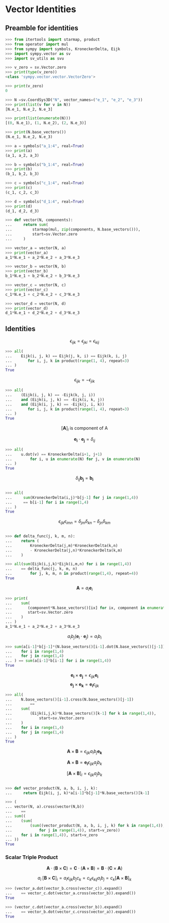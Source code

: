 # Vector Identities

## Preamble for identities

```python
>>> from itertools import starmap, product
>>> from operator import mul
>>> from sympy import symbols, KroneckerDelta, Eijk
>>> import sympy.vector as sv
>>> import sv_utils as svu

>>> v_zero = sv.Vector.zero
>>> print(type(v_zero))
<class 'sympy.vector.vector.VectorZero'>

>>> print(v_zero)
0

>>> N =sv.CoordSys3D("N", vector_names=("e_1", "e_2", "e_3"))
>>> print(list(v for v in N))
[N.e_1, N.e_2, N.e_3]

>>> print(list(enumerate(N))) 
[(0, N.e_1), (1, N.e_2), (2, N.e_3)]

>>> print(N.base_vectors())
(N.e_1, N.e_2, N.e_3)

>>> a = symbols("a_1:4", real=True)
>>> print(a)
(a_1, a_2, a_3)

>>> b = symbols("b_1:4", real=True)
>>> print(b)
(b_1, b_2, b_3)

>>> c = symbols("c_1:4", real=True)
>>> print(c)
(c_1, c_2, c_3)

>>> d = symbols("d_1:4", real=True)
>>> print(d)
(d_1, d_2, d_3)

>>> def vector(N, components):
...     return sum(
...         starmap(mul, zip(components, N.base_vectors())), 
...         start=sv.Vector.zero
...     )

>>> vector_a = vector(N, a)
>>> print(vector_a)
a_1*N.e_1 + a_2*N.e_2 + a_3*N.e_3

>>> vector_b = vector(N, b)
>>> print(vector_b)
b_1*N.e_1 + b_2*N.e_2 + b_3*N.e_3

>>> vector_c = vector(N, c)
>>> print(vector_c)
c_1*N.e_1 + c_2*N.e_2 + c_3*N.e_3

>>> vector_d = vector(N, d)
>>> print(vector_d)
d_1*N.e_1 + d_2*N.e_2 + d_3*N.e_3


```

## Identities

$$\epsilon_{ijk} = \epsilon_{jki} = \epsilon_{kij} $$

```python
>>> all(
...    Eijk(i, j, k) == Eijk(j, k, i) == Eijk(k, i, j)
...       for i, j, k in product(range(1, 4), repeat=3)
... )
True

```

$$ \epsilon_{ijk} = -\epsilon_{jik} $$

```python
>>> all(
...    (Eijk(i, j, k) == -Eijk(k, j, i))
...    and (Eijk(i, j, k) == -Eijk(i, k, j))
...    and (Eijk(i, j, k) == -Eijk(j, i, k))
...       for i, j, k in product(range(1, 4), repeat=3)
... )
True

```




$$ [\mathbf A]_i \; \text {is  component of A} $$

$$
\mathbf{e_i}\cdot\mathbf{e_j} = \delta_{ij}
$$

```python
>>> all(
...    u.dot(v) == KroneckerDelta(i+1, j+1) 
...        for i, u in enumerate(N) for j, v in enumerate(N)
... ) 
True

```

$$
\delta_{ij}\mathbf{b_j} =   \mathbf{b_i}
$$

```python

>>> all(
...     sum(KroneckerDelta(i,j)*b[j-1] for j in range(1,4)) 
...     == b[i-1] for i in range(1,4)
... )
True

```

$$
\epsilon_{ijk} \epsilon_{imn} = \delta_{jm} \delta_{kn} - \delta_{jn} \delta_{km}
$$

```python

>>> def delta_func(j, k, m, n):
...    return (
...        KroneckerDelta(j,m)*KroneckerDelta(k,n) 
...        - KroneckerDelta(j,n)*KroneckerDelta(k,m)
...    )

>>> all(sum(Eijk(i,j,k)*Eijk(i,m,n) for i in range(1,4)) 
...    == delta_func(j, k, m, n) 
...        for j, k, m, n in product(range(1,4), repeat=4))
True

```


$$
\mathbf A = a_i \mathbf e_i
$$

```python
>>> print(
...    sum( 
...       (component*N.base_vectors()[ix] for ix, component in enumerate(a)),
...       start=sv.Vector.zero
...    )
... )
a_1*N.e_1 + a_2*N.e_2 + a_3*N.e_3

```

$$
a_i b_j (\mathbf e_i \cdot \mathbf e_j) = a_i b_i
$$

```python
>>> sum(a[i-1]*b[j-1]*(N.base_vectors()[i-1].dot(N.base_vectors()[j-1]))
...    for i in range(1,4)
...    for j in range(1,4)
... ) == sum(a[i-1]*b[i-1] for i in range(1,4))
True

```

$$
\mathbf{e_i} \times \mathbf{e_j} = \epsilon_{ijk} \mathbf{e_i}
$$
$$
\mathbf{e_j} \times \mathbf{e_k} = \mathbf{e_i} \epsilon_{ijk}
$$

```python
>>> all(  
...    N.base_vectors()[i-1].cross(N.base_vectors()[j-1]) 
...        == 
...    sum(
...        (Eijk(i,j,k)*N.base_vectors()[k-1] for k in range(1,4)), 
...            start=sv.Vector.zero
...    )
...    for i in range(1,4) 
...    for j in range(1,4)
... )
True

```



$$
\mathbf{A} \times \mathbf{B} = \epsilon_{ijk} a_i b_j \mathbf{e_k}
$$

$$
\mathbf{A} \times \mathbf{B} = \mathbf{e_i} \epsilon_{ijk} a_j b_k
$$

$$
[\mathbf{A} \times \mathbf{B}]_i = \epsilon_{ijk} a_j b_k
$$

```python

>>> def vector_product(N, a, b, i, j, k):
...     return Eijk(i, j, k)*a[i-1]*b[j-1]*N.base_vectors()[k-1]

>>> ( 
... vector(N, a).cross(vector(N,b)) 
...    ==
... sum((
...    (sum(
...        (sum((vector_product(N, a, b, i, j, k) for k in range(1,4)), start=v_zero)
...            for j in range(1,4)), start=v_zero)) 
...    for i in range(1,4)), start=v_zero
... ))  
True

```

### Scalar Triple Product

$$\mathbf A \cdot ( \mathbf B \times \mathbf C ) = \mathbf C \cdot ( \mathbf A \times \mathbf B ) = \mathbf B \cdot ( \mathbf C \times \mathbf A )
$$

$$
a_i \; [ \mathbf B \times \mathbf C ]_i 
    = a_i \epsilon_{ijk} b_j c_k = c_k \epsilon_{kij} a_i b_j = c_k [\mathbf A \times \mathbf B]_k 
$$

```python
>>> (vector_a.dot(vector_b.cross(vector_c)).expand()
...    == vector_c.dot(vector_a.cross(vector_b)).expand())
True

>>> (vector_c.dot(vector_a.cross(vector_b)).expand()
...    == vector_b.dot(vector_c.cross(vector_a)).expand())
True

```
